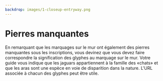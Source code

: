 ```yaml
---
backdrop: images/1-closeup-entryway.png
---
```


# Pierres manquantes

En remarquant que les marquages sur le mur ont également des pierres manquantes sous les inscriptions, vous devinez que vous devez faire correspondre la signification des glyphes au marquage sur le mur. Votre guide vous indique que les jaguars appartiennent à la famille des «chats» et que les aras sont une espèce en voie de disparition dans la nature. L'URL associée à chacun des glyphes peut être utile.

<Puzzle1/>

